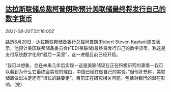 <!--1629498662000-->
[达拉斯联储总裁柯普朗称预计美联储最终将发行自己的数字货币](https://cn.reuters.com/article/dallas-fed-reserve-kaplan-digital-curren-idCNKBS2FL28Q)
------

<div><i>2021-08-20T22:18:00Z</i></div><p>路透8月20日 - 达拉斯联邦储备银行总裁柯普朗(Robert Steven Kaplan)周五表示，他预计美国联邦储备委员会(FED/美联储)最终将发行自己的数字货币，称这是支付系统数字化的“最后一英里”，这一进程目前已经开启。</p><p>“我可以想象，会在未来几年后实现－这是美联储现在正在积极研究的事情－我可以看到为什么它最终会实现的理由，中国已经在做自己的实验。”但他补充称，美联储离做出决定还有“很长的路要走”，目前正在研究相关问题，包括对银行的潜在影响。(完)</p>
